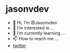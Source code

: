 <!---My profile on github--->
# jasonvdev
- 👋 Hi, I’m @Jasonvdev
- 👀 I’m interested in ...
- 🌱 I’m currently learning ...
- 📫 How to reach me ...
 - [twitter](twitter.com/jasonvdev)



